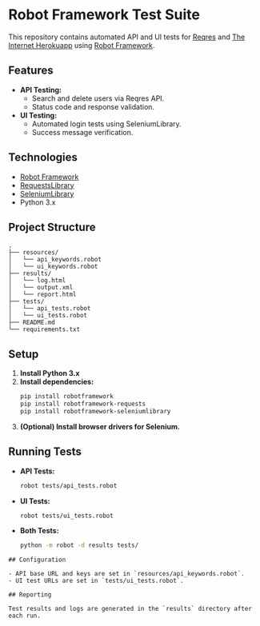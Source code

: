 # Robot Framework Test Suite

This repository contains automated API and UI tests for [Reqres](https://reqres.in/) and [The Internet Herokuapp](https://the-internet.herokuapp.com/login) using [Robot Framework](https://robotframework.org/).

## Features

- **API Testing:**
  - Search and delete users via Reqres API.
  - Status code and response validation.
- **UI Testing:**
  - Automated login tests using SeleniumLibrary.
  - Success message verification.

## Technologies

- [Robot Framework](https://robotframework.org/)
- [RequestsLibrary](https://github.com/MarketSquare/robotframework-requests)
- [SeleniumLibrary](https://github.com/robotframework/SeleniumLibrary)
- Python 3.x

## Project Structure

```
.
├── resources/
│   └── api_keywords.robot
│   └── ui_keywords.robot
├── results/
│   └── log.html
│   └── output.xml
│   └── report.html
├── tests/
│   └── api_tests.robot
│   └── ui_tests.robot
├── README.md
└── requirements.txt
```

## Setup

1. **Install Python 3.x**
2. **Install dependencies:**
   ```sh
   pip install robotframework
   pip install robotframework-requests
   pip install robotframework-seleniumlibrary
   ```
3. **(Optional) Install browser drivers for Selenium.**

## Running Tests

- **API Tests:**
  ```sh
  robot tests/api_tests.robot
  ```
- **UI Tests:**
  ```sh
  robot tests/ui_tests.robot
  ```
- **Both Tests:**
  ```sh
  python -m robot -d results tests/
  ```

```
## Configuration

- API base URL and keys are set in `resources/api_keywords.robot`.
- UI test URLs are set in `tests/ui_tests.robot`.

## Reporting

Test results and logs are generated in the `results` directory after each run.
```
